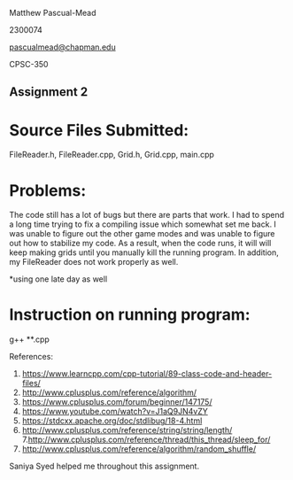 Matthew Pascual-Mead

2300074

pascualmead@chapman.edu

CPSC-350

## Assignment 2

# Source Files Submitted:

FileReader.h, FileReader.cpp, Grid.h, Grid.cpp, main.cpp

# Problems:

The code still has a lot of bugs but there are parts that work. I had  to spend a long time trying to fix a compiling issue which somewhat set me back. I was unable to figure out the other game modes and was unable to figure out how to stabilize my code. As a result, when the code runs, it will will keep making grids until you manually kill the running program. In addition, my FileReader does not work properly as well.

*using one late day as well


# Instruction on running program:

g++ **.cpp


References:
1. https://www.learncpp.com/cpp-tutorial/89-class-code-and-header-files/
2. http://www.cplusplus.com/reference/algorithm/
3. https://www.cplusplus.com/forum/beginner/147175/
4. https://www.youtube.com/watch?v=J1aQ9JN4vZY
5. https://stdcxx.apache.org/doc/stdlibug/18-4.html
6. http://www.cplusplus.com/reference/string/string/length/
7.http://www.cplusplus.com/reference/thread/this_thread/sleep_for/
8. http://www.cplusplus.com/reference/algorithm/random_shuffle/

Saniya Syed helped me throughout this assignment. 
